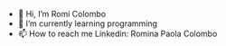 - 👋 Hi, I’m Romi Colombo
- 🌱 I’m currently learning programming
- 📫 How to reach me Linkedin: Romina Paola Colombo

<!---
RomiColombo/RomiColombo is a ✨ special ✨ repository because its `README.md` (this file) appears on your GitHub profile.
You can click the Preview link to take a look at your changes.
--->
